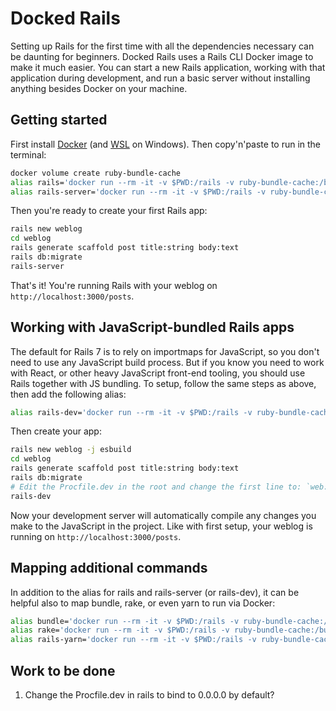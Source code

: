 # Docked Rails

Setting up Rails for the first time with all the dependencies necessary can be daunting for beginners. Docked Rails uses a Rails CLI Docker image to make it much easier. You can start a new Rails application, working with that application during development, and run a basic server without installing anything besides Docker on your machine.

## Getting started

First install [Docker](https://www.docker.com/products/docker-desktop/) (and [WSL](https://learn.microsoft.com/en-us/windows/wsl/install) on Windows). Then copy'n'paste to run in the terminal:

```bash
docker volume create ruby-bundle-cache
alias rails='docker run --rm -it -v $PWD:/rails -v ruby-bundle-cache:/bundle ghcr.io/rails/cli'
alias rails-server='docker run --rm -it -v $PWD:/rails -v ruby-bundle-cache:/bundle -p 3000:3000 ghcr.io/rails/cli server -b 0.0.0.0'
```

Then you're ready to create your first Rails app:

```bash
rails new weblog
cd weblog
rails generate scaffold post title:string body:text
rails db:migrate
rails-server
```

That's it! You're running Rails with your weblog on `http://localhost:3000/posts`.

## Working with JavaScript-bundled Rails apps

The default for Rails 7 is to rely on importmaps for JavaScript, so you don't need to use any JavaScript build process. But if you know you need to work with React, or other heavy JavaScript front-end tooling, you should use Rails together with JS bundling. To setup, follow the same steps as above, then add the following alias:

```bash
alias rails-dev='docker run --rm -it -v $PWD:/rails -v ruby-bundle-cache:/bundle -p 3000:3000 --entrypoint bin/dev ghcr.io/rails/cli'
```

Then create your app:

```bash
rails new weblog -j esbuild
cd weblog
rails generate scaffold post title:string body:text
rails db:migrate
# Edit the Procfile.dev in the root and change the first line to: `web: bin/rails server -p 3000 -b 0.0.0.0`
rails-dev
```

Now your development server will automatically compile any changes you make to the JavaScript in the project. Like with first setup, your weblog is running on `http://localhost:3000/posts`.

## Mapping additional commands

In addition to the alias for rails and rails-server (or rails-dev), it can be helpful also to map bundle, rake, or even yarn to run via Docker:

```bash
alias bundle='docker run --rm -it -v $PWD:/rails -v ruby-bundle-cache:/bundle --entrypoint bundle ghcr.io/rails/cli'
alias rake='docker run --rm -it -v $PWD:/rails -v ruby-bundle-cache:/bundle --entrypoint rake ghcr.io/rails/cli'
alias rails-yarn='docker run --rm -it -v $PWD:/rails -v ruby-bundle-cache:/bundle --entrypoint yarn ghcr.io/rails/cli'
```

## Work to be done

1. Change the Procfile.dev in rails to bind to 0.0.0.0 by default?
